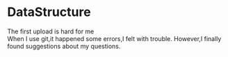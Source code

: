 # DataStructure

The first upload is hard for me  
When I use git,it happened some errors,I felt with trouble.
However,I finally found suggestions about my questions.

